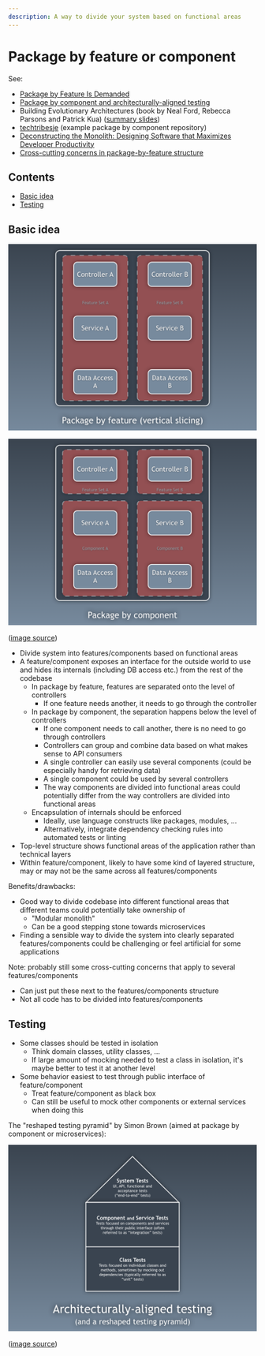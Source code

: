 ```yaml
---
description: A way to divide your system based on functional areas
---
```


# Package by feature or component

See:

-   [Package by Feature Is Demanded](https://dzone.com/articles/package-by-feature-is-demanded)
-   [Package by component and architecturally-aligned testing](http://www.codingthearchitecture.com/2015/03/08/package_by_component_and_architecturally_aligned_testing.html)
-   Building Evolutionary Architectures (book by Neal Ford, Rebecca Parsons and Patrick Kua) ([summary slides](http://nealford.com/downloads/Evolutionary_Architecture_Keynote_by_Neal_Ford.pdf))
-   [techtribesje](https://github.com/techtribesje/techtribesje) (example package by component repository)
-   [Deconstructing the Monolith: Designing Software that Maximizes Developer Productivity](https://engineering.shopify.com/blogs/engineering/deconstructing-monolith-designing-software-maximizes-developer-productivity)
-   [Cross-cutting concerns in package-by-feature structure](https://softwareengineering.stackexchange.com/questions/379563/cross-cutting-concerns-in-package-by-feature-structure)

## Contents

-   [Basic idea](#basic-idea)
-   [Testing](#testing)

## Basic idea

![Package by feature](_img/Package-by-feature-or-component/package-by-feature.png)

![Package by component](_img/Package-by-feature-or-component/package-by-component.png)

([image source](http://www.codingthearchitecture.com/2015/03/08/package_by_component_and_architecturally_aligned_testing.html))

-   Divide system into features/components based on functional areas
-   A feature/component exposes an interface for the outside world to use and hides its internals (including DB access etc.) from the rest of the codebase
    -   In package by feature, features are separated onto the level of controllers
        -   If one feature needs another, it needs to go through the controller
    -   In package by component, the separation happens below the level of controllers
        -   If one component needs to call another, there is no need to go through controllers
        -   Controllers can group and combine data based on what makes sense to API consumers
        -   A single controller can easily use several components (could be especially handy for retrieving data)
        -   A single component could be used by several controllers
        -   The way components are divided into functional areas could potentially differ from the way controllers are divided into functional areas
    -   Encapsulation of internals should be enforced
        -   Ideally, use language constructs like packages, modules, ...
        -   Alternatively, integrate dependency checking rules into automated tests or linting
-   Top-level structure shows functional areas of the application rather than technical layers
-   Within feature/component, likely to have some kind of layered structure, may or may not be the same across all features/components

Benefits/drawbacks:

-   Good way to divide codebase into different functional areas that different teams could potentially take ownership of
    -   "Modular monolith"
    -   Can be a good stepping stone towards microservices
-   Finding a sensible way to divide the system into clearly separated features/components could be challenging or feel artificial for some applications

Note: probably still some cross-cutting concerns that apply to several features/components

-   Can just put these next to the features/components structure
-   Not all code has to be divided into features/components

## Testing

-   Some classes should be tested in isolation
    -   Think domain classes, utility classes, ...
    -   If large amount of mocking needed to test a class in isolation, it's maybe better to test it at another level
-   Some behavior easiest to test through public interface of feature/component
    -   Treat feature/component as black box
    -   Can still be useful to mock other components or external services when doing this

The "reshaped testing pyramid" by Simon Brown (aimed at package by component or microservices):

![Reshaped testing pyramid](_img/Package-by-feature-or-component/reshaped-testing-pyramid.png)

([image source](http://www.codingthearchitecture.com/2015/03/08/package_by_component_and_architecturally_aligned_testing.html))
